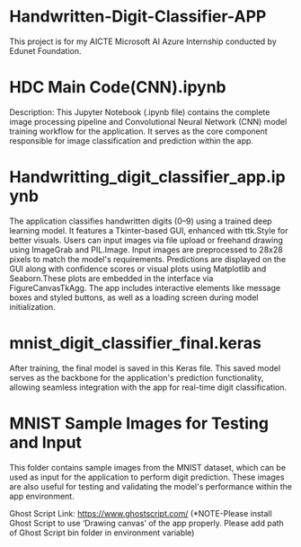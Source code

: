 # Handwritten-Digit-Classifier-APP
This project is for my AICTE Microsoft AI Azure Internship conducted by Edunet Foundation.

# HDC Main Code(CNN).ipynb
Description:
This Jupyter Notebook (.ipynb file) contains the complete image processing pipeline and Convolutional Neural Network (CNN) model training workflow for the application. 
It serves as the core component responsible for image classification and prediction within the app.

# Handwritting_digit_classifier_app.ipynb
The application classifies handwritten digits (0–9) using a trained deep learning model. It features a Tkinter-based GUI, enhanced with ttk.Style for better visuals. 
Users can input images via file upload or freehand drawing using ImageGrab and PIL.Image. Input images are preprocessed to 28x28 pixels to match the model's requirements.
Predictions are displayed on the GUI along with confidence scores or visual plots using Matplotlib and Seaborn.These plots are embedded in the interface via FigureCanvasTkAgg. 
The app includes interactive elements like message boxes and styled buttons, as well as a loading screen during model initialization.

# mnist_digit_classifier_final.keras
After training, the final model is saved in this Keras file. This saved model serves as the backbone for the application's prediction functionality, allowing seamless integration with the app for real-time digit classification.

# MNIST Sample Images for Testing and Input
This folder contains sample images from the MNIST dataset, which can be used as input for the application to perform digit prediction. These images are also useful for testing and validating the model's performance within the app environment.

Ghost Script Link: https://www.ghostscript.com/
(*NOTE-Please install Ghost Script to use ‘Drawing canvas’ of the app properly. Please add path of Ghost Script bin folder in environment variable)
